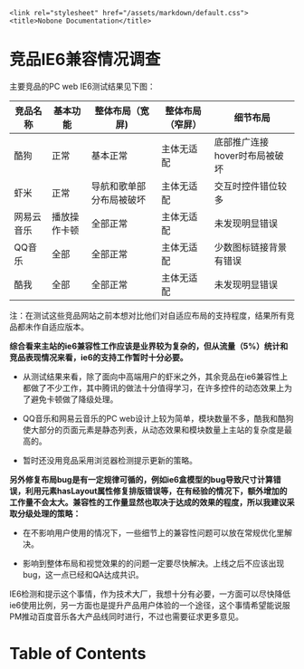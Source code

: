 <!DOCTYPE html>
<html>
<head>
	<script src="/assets/markdown/sh/shCore.js"></script>
	<script src="/assets/markdown/sh/brushes.js"></script>
	<link rel="stylesheet" href="/assets/markdown/sh/shCoreDefault.css">

	<link rel="stylesheet" href="/assets/markdown/default.css">
	<title>Nobone Documentation</title>
</head>
<body>

<div id="main">
	<h1 id="-ie6-">竞品IE6兼容情况调查</h1>
<p>主要竞品的PC web IE6测试结果见下图：</p>
<table>
<thead>
<tr>
<th>竞品名称</th>
<th>基本功能</th>
<th>整体布局（宽屏)</th>
<th>整体布局（窄屏）</th>
<th>细节布局</th>
</tr>
</thead>
<tbody>
<tr>
<td>酷狗</td>
<td>正常</td>
<td>基本正常</td>
<td>主体无适配</td>
<td>底部推广连接hover时布局被破坏</td>
</tr>
<tr>
<td>虾米</td>
<td>正常</td>
<td>导航和歌单部分布局被破坏</td>
<td>主体无适配</td>
<td>交互时控件错位较多</td>
</tr>
<tr>
<td>网易云音乐</td>
<td>播放操作卡顿</td>
<td>全部正常</td>
<td>主体无适配</td>
<td>未发现明显错误</td>
</tr>
<tr>
<td>QQ音乐</td>
<td>全部</td>
<td>全部正常</td>
<td>主体无适配</td>
<td>少数图标链接背景有错误</td>
</tr>
<tr>
<td>酷我</td>
<td>全部</td>
<td>全部正常</td>
<td>主体无适配</td>
<td>未发现明显错误</td>
</tr>
</tbody>
</table>
<p>注：在测试这些竞品网站之前本想对比他们对自适应布局的支持程度，结果所有竞品都未作自适应版本。</p>
<p><strong>综合看来主站的ie6兼容性工作应该是业界较为复杂的，但从流量（5%）统计和竞品表现情况来看，ie6的支持工作暂时十分必要。</strong></p>
<ul>
<li><p>从测试结果来看，除了面向中高端用户的虾米之外，其余竞品在ie6兼容性上都做了不少工作，其中腾讯的做法十分值得学习，在许多控件的动态效果上为了避免卡顿做了降级处理。</p>
</li>
<li><p>QQ音乐和网易云音乐的PC web设计上较为简单，模块数量不多，酷我和酷狗使大部分的页面元素是静态列表，从动态效果和模块数量上主站的复杂度是最高的。</p>
</li>
<li><p>暂时还没用竞品采用浏览器检测提示更新的策略。</p>
</li>
</ul>
<p><strong>另外修复布局bug是有一定规律可循的，例如ie6盒模型的bug导致尺寸计算错误，利用元素hasLayout属性修复排版错误等，在有经验的情况下，额外增加的工作量不会太大。兼容性的工作量显然也取决于达成的效果的程度，所以我建议采取分级处理的策略：</strong></p>
<ul>
<li><p>在不影响用户使用的情况下，一些细节上的兼容性问题可以放在常规优化里解决。</p>
</li>
<li><p>影响到整体布局和视觉效果的的问题一定要尽快解决。上线之后不应该出现bug，这一点已经和QA达成共识。</p>
</li>
</ul>
<p>IE6检测和提示这个事情，作为技术大厂，我想十分有必要，一方面可以尽快降低ie6使用比例，另一方面也是提升产品用户体验的一个途径，这个事情希望能说服PM推动百度音乐各大产品线同时进行，不过也需要征求更多意见。</p>

</div>

<div id="toc">
	<h1>Table of Contents</h1>
	<div class="content"></div>
</div>

<script type="text/javascript" src="/assets/markdown/main.js"></script>

<script type="text/javascript">
	[].slice.apply(document.querySelectorAll('pre code[class]')).forEach(function (el) {
		var lang = el.getAttribute('class').replace('lang-', '');
		el.parentElement.setAttribute('class', 'brush: ' + lang + ';');
		el.parentElement.innerHTML = el.innerHTML
	});
	SyntaxHighlighter.defaults['toolbar'] = false;
	SyntaxHighlighter.all();
</script>

</body>
</html>


<!-- Nobone Client Helper -->
<script type="text/javascript">

// Generated by CoffeeScript 1.8.0
var Nobone;

Nobone = (function() {
  function Nobone(opts) {
    'use strict';
    var init, init_auto_reload, self;
    self = this;
    self.lang_current = opts.lang_current;
    self.lang_data = opts.lang_data;
    init = function() {
      if (opts.auto_reload) {
        return init_auto_reload();
      }
    };
    self.log = function(msg, action) {
      var req;
      if (action == null) {
        action = 'log';
      }
      console[action](msg);
      req = new XMLHttpRequest;
      req.open('POST', '/nobone-log');
      req.setRequestHeader('Content-Type', 'application/json');
      return req.send(JSON.stringify(msg));
    };
    self.lang = function(cmd, lang) {
      var en, i, _ref;
      if (lang == null) {
        lang = opts.lang_current;
      }
      i = cmd.lastIndexOf('|');
      en = i > -1 ? cmd.slice(0, i) : cmd;
      return ((_ref = opts.lang_data[lang]) != null ? _ref[cmd] : void 0) || en;
    };
    init_auto_reload = function() {
      var es;
      es = new EventSource(opts.host + '/nobone-sse/auto_reload');
      es.addEventListener('error', function(e) {
        return console.warn(e.message);
      });
      return es.addEventListener('file_modified', function(e) {
        var each, msg, reload_elem;
        msg = JSON.parse(e.data);
        console.log(">> file_modified: " + msg.req_path);
        reload_elem = function(el, key) {
          var body;
          if (el[key].indexOf('?') === -1) {
            el[key] += '?nb_auto_reload=0';
          } else {
            if (el[key].indexOf('nb_auto_reload') > -1) {
              el[key] = el[key].replace(/nb_auto_reload=(\d+)/, function(m, p) {
                return 'nb_auto_reload=' + (+p + 1);
              });
            } else {
              el[key] += '&nb_auto_reload=0';
            }
          }
          body = document.body;
          body.style.display = 'none';
          body.offsetHeight;
          return setTimeout(function() {
            return body.style.display = 'block';
          }, 50);
        };
        each = function(qs, handler) {
          var elems;
          elems = document.querySelectorAll(qs);
          return [].slice.apply(elems).forEach(handler);
        };
        if (!msg.req_path) {
          location.reload();
          return;
        }
        switch (msg.ext_bin) {
          case '.js':
            return each('script', function(el) {
              if (el.src.indexOf(msg.req_path) > -1) {
                return location.reload();
              }
            });
          case '.css':
            return each('link', function(el) {
              if (el.href.indexOf(msg.req_path) > -1) {
                return reload_elem(el, 'href');
              }
            });
          case '.jpg':
          case '.gif':
          case '.png':
            return each('img', function(el) {
              if (el.src.indexOf(msg.req_path) > -1) {
                return reload_elem(el, 'src');
              }
            });
          default:
            return location.reload();
        }
      });
    };
    init();
  }

  return Nobone;

})();

window.nb = new Nobone({"auto_reload":true,"lang_current":"en","host":""});

</script>

